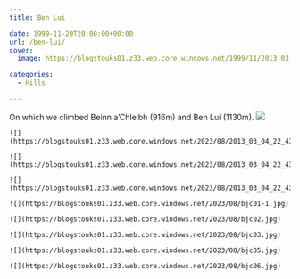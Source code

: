 ```yaml
---
title: Ben Lui

date: 1999-11-20T20:00:00+00:00
url: /ben-lui/
cover: 
  image: https://blogstouks01.z33.web.core.windows.net/1999/11/2013_03_04_22_43_46-1.jpg

categories:
  - Hills

---
```

On which we climbed Beinn a’Chleibh (916m) and Ben Lui (1130m).
    ![](https://blogstouks01.z33.web.core.windows.net/2023/08/bjc07.jpg)
    
    ![](https://blogstouks01.z33.web.core.windows.net/2023/08/2013_03_04_22_43_43.jpg)
    
    ![](https://blogstouks01.z33.web.core.windows.net/2023/08/2013_03_04_22_43_45.jpg)

    ![](https://blogstouks01.z33.web.core.windows.net/2023/08/2013_03_04_22_43_46.jpg)
    
    ![](https://blogstouks01.z33.web.core.windows.net/2023/08/bjc01-1.jpg)
    
    ![](https://blogstouks01.z33.web.core.windows.net/2023/08/bjc02.jpg)

    ![](https://blogstouks01.z33.web.core.windows.net/2023/08/bjc03.jpg)
    
    ![](https://blogstouks01.z33.web.core.windows.net/2023/08/bjc05.jpg)
    
    ![](https://blogstouks01.z33.web.core.windows.net/2023/08/bjc06.jpg)
